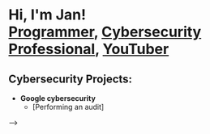 <h1>Hi, I'm Jan! <br/><a href="https://github.com/joshmadakor1">Programmer</a>, <a href="https://www.linkedin.com/in/joshmadakor/">Cybersecurity Professional</a>, <a href="https://www.youtube.com/c/joshmadakor">YouTuber</a></h1>

<h2> Cybersecurity Projects:</h2>

- <b>Google cybersecurity </b>
  - [Performing an audit]

-->
